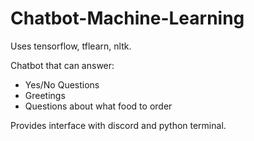 # Chatbot-Machine-Learning

Uses tensorflow, tflearn, nltk.

Chatbot that can answer:
- Yes/No Questions
- Greetings
- Questions about what food to order



Provides interface with discord and python terminal. 
